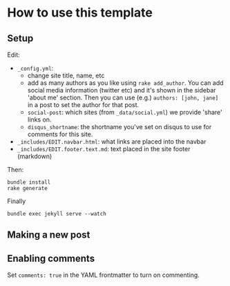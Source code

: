 # How to use this template

## Setup

Edit:

* `_config.yml`:
  - change site title, name, etc
  - add as many authors as you like using `rake add_author`.
    You can add social media information (twitter etc) and it's shown in the sidebar 'about me' section.
    Then you can use (e.g.) `authors: [john, jane]` in a post to set the author for that post.
  - `social-post`: which sites (from `_data/social.yml`) we provide 'share' links on.
  - `disqus_shortname`: the shortname you've set on disqus to use for comments for this site.
* `_includes/EDIT.navbar.html`: what links are placed into the navbar
* `_includes/EDIT.footer.text.md`: text placed in the site footer (markdown)

Then:

```
bundle install
rake generate
```

Finally

```
bundle exec jekyll serve --watch
```

## Making a new post
## Enabling comments

Set `comments: true` in the YAML frontmatter to turn on commenting.

